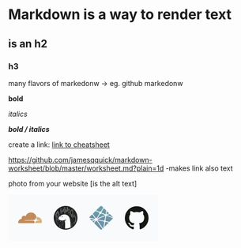 # Markdown is a way to render text

## is an h2

### h3

many flavors of markedonw -> eg. github markedonw

**bold**

_italics_

**_bold / italics_**

create a link: [link to cheatsheet](https://github.com/jamesqquick/markdown-worksheet/blob/master/worksheet.md?plain=1)

<https://github.com/jamesqquick/markdown-worksheet/blob/master/worksheet.md?plain=1d> -makes link also text

photo from your website [is the alt text]

![websitephoto](../images/deploy-logos-small.png)
